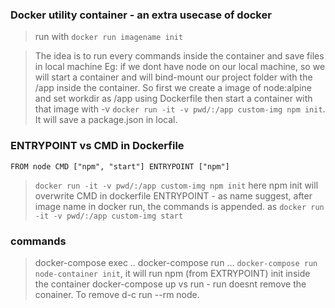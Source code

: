### Docker utility container - an extra usecase of docker
> run with `docker run imagename init`

> The idea is to run every commands inside the container and save files in local machine
> Eg: if we dont have node on our local machine, so we will start a container and will bind-mount our project folder with the /app inside the container. So first we create a image of node:alpine and set workdir as /app using Dockerfile
then start a container with that image with -v `docker run -it -v pwd/:/app custom-img npm init`. It will save a package.json in local.

### ENTRYPOINT vs CMD in Dockerfile
`
FROM node
CMD ["npm", "start"]
ENTRYPOINT ["npm"]
`
> `docker run -it -v pwd/:/app custom-img npm init` here npm init will overwrite CMD in dockerfile
> ENTRYPOINT - as name suggest, after image name in docker run, the commands is appended. as `docker run -it -v pwd/:/app custom-img start`

### commands 
> docker-compose exec ..
> docker-compose run ... `docker-compose run node-container init`, it will run npm (from EXTRYPOINT) init inside the container
> docker-compose up vs run - run doesnt remove the conainer. To remove d-c run --rm node.